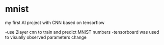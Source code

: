 # mnist
my first AI project with CNN based on tensorflow

-use 2layer cnn to train and predict MNIST numbers
-tensorboard was used to visually observed parameters change
